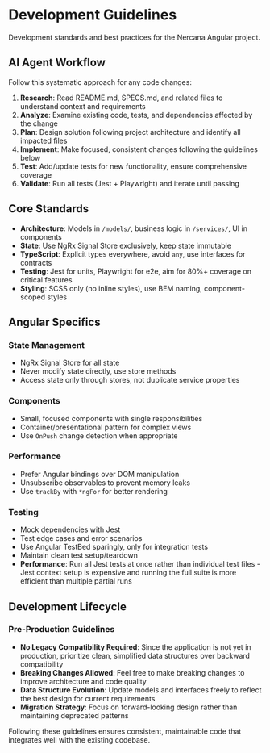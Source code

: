 # Development Guidelines

Development standards and best practices for the Nercana Angular project.

## AI Agent Workflow

Follow this systematic approach for any code changes:

1. **Research**: Read README.md, SPECS.md, and related files to understand context and requirements
2. **Analyze**: Examine existing code, tests, and dependencies affected by the change  
3. **Plan**: Design solution following project architecture and identify all impacted files
4. **Implement**: Make focused, consistent changes following the guidelines below
5. **Test**: Add/update tests for new functionality, ensure comprehensive coverage
6. **Validate**: Run all tests (Jest + Playwright) and iterate until passing

## Core Standards

- **Architecture**: Models in `/models/`, business logic in `/services/`, UI in components
- **State**: Use NgRx Signal Store exclusively, keep state immutable
- **TypeScript**: Explicit types everywhere, avoid `any`, use interfaces for contracts
- **Testing**: Jest for units, Playwright for e2e, aim for 80%+ coverage on critical features
- **Styling**: SCSS only (no inline styles), use BEM naming, component-scoped styles

## Angular Specifics

### State Management
- NgRx Signal Store for all state
- Never modify state directly, use store methods
- Access state only through stores, not duplicate service properties

### Components  
- Small, focused components with single responsibilities
- Container/presentational pattern for complex views
- Use `OnPush` change detection when appropriate

### Performance
- Prefer Angular bindings over DOM manipulation
- Unsubscribe observables to prevent memory leaks
- Use `trackBy` with `*ngFor` for better rendering

### Testing
- Mock dependencies with Jest
- Test edge cases and error scenarios  
- Use Angular TestBed sparingly, only for integration tests
- Maintain clean test setup/teardown
- **Performance**: Run all Jest tests at once rather than individual test files - Jest context setup is expensive and running the full suite is more efficient than multiple partial runs

## Development Lifecycle

### Pre-Production Guidelines
- **No Legacy Compatibility Required**: Since the application is not yet in production, prioritize clean, simplified data structures over backward compatibility
- **Breaking Changes Allowed**: Feel free to make breaking changes to improve architecture and code quality
- **Data Structure Evolution**: Update models and interfaces freely to reflect the best design for current requirements
- **Migration Strategy**: Focus on forward-looking design rather than maintaining deprecated patterns

Following these guidelines ensures consistent, maintainable code that integrates well with the existing codebase.
